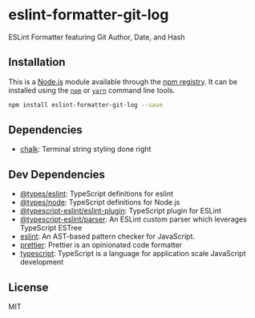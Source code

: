# eslint-formatter-git-log

ESLint Formatter featuring Git Author, Date, and Hash

## Installation

This is a [Node.js](https://nodejs.org/) module available through the 
[npm registry](https://www.npmjs.com/). It can be installed using the 
[`npm`](https://docs.npmjs.com/getting-started/installing-npm-packages-locally)
or 
[`yarn`](https://yarnpkg.com/en/)
command line tools.

```sh
npm install eslint-formatter-git-log --save
```

## Dependencies

- [chalk](https://ghub.io/chalk): Terminal string styling done right

## Dev Dependencies

- [@types/eslint](https://ghub.io/@types/eslint): TypeScript definitions for eslint
- [@types/node](https://ghub.io/@types/node): TypeScript definitions for Node.js
- [@typescript-eslint/eslint-plugin](https://ghub.io/@typescript-eslint/eslint-plugin): TypeScript plugin for ESLint
- [@typescript-eslint/parser](https://ghub.io/@typescript-eslint/parser): An ESLint custom parser which leverages TypeScript ESTree
- [eslint](https://ghub.io/eslint): An AST-based pattern checker for JavaScript.
- [prettier](https://ghub.io/prettier): Prettier is an opinionated code formatter
- [typescript](https://ghub.io/typescript): TypeScript is a language for application scale JavaScript development

## License

MIT